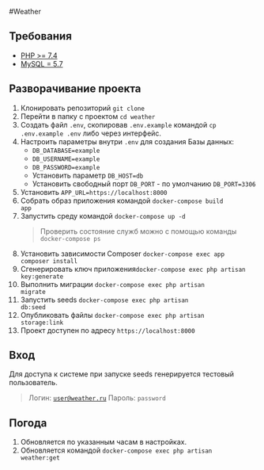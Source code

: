 #Weather

## Требования
- [PHP >= 7.4](http://php.net/)
- [MySQL = 5.7](https://www.mysql.com/)

## Разворачивание проекта

1. Клонировать репозиторий <code>git clone </code>
2. Перейти в папку с проектом <code>cd weather</code>
3. Создать файл <code>.env</code>, скопировав <code>.env.example</code> командой <code>cp .env.example .env</code> либо через интерфейс.
4. Настроить параметры внутри <code>.env</code> для создания Базы данных:
    - <code>DB_DATABASE=example</code>
    - <code>DB_USERNAME=example</code>
    - <code>DB_PASSWORD=example</code>
    - Установить параметр <code>DB_HOST=db</code>
    - Установить свободный порт <code>DB_PORT</code> - по умолчанию <code>DB_PORT=3306</code>
5. Установить <code>APP_URL=https:\/\/localhost:8000</code>
6. Собрать образ приложения командой <code>docker-compose build app</code>
7. Запустить среду командой <code>docker-compose up -d</code>
    >Проверить состояние служб можно с помощью команды <code>docker-compose ps</code>
7. Установить зависимости Composer <code>docker-compose exec app composer install</code>
8. Сгенерировать ключ приложения<code>docker-compose exec php artisan key:generate</code>
9. Выполнить миграции <code>docker-compose exec php artisan migrate</code>
10. Запустить seeds <code>docker-compose exec php artisan db:seed</code>
11. Опубликовать файлы <code>docker-compose exec php artisan storage:link</code>
12. Проект доступен по адресу <code>https:\/\/localhost:8000</code>

## Вход
Для доступа к системе при запуске seeds генерируется тестовый пользователь.
>Логин:  <code>user@weather.ru</code>
>Пароль: <code>password</code>

## Погода
1. Обновляется по указанным часам в настройках.
2. Обновляется командой <code>docker-compose exec php artisan weather:get</code>
